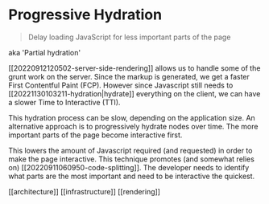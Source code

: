 # Progressive Hydration

>Delay loading JavaScript for less important parts of the page

aka 'Partial hydration'

[[20220912120502-server-side-rendering]] allows us to handle some of the grunt work on the server. Since the markup is generated, we get a faster First Contentful Paint (FCP). However since Javascript still needs to [[20221130103211-hydration|hydrate]] everything on the client, we can have a slower Time to Interactive (TTI).

This hydration process can be slow, depending on the application size. An alternative approach is to progressively hydrate nodes over time. The more important parts of the page become interactive first.

This lowers the amount of Javascript required (and requested) in order to make the page interactive. This technique promotes (and somewhat relies on) [[20220911060950-code-splitting]]. The developer needs to identify what parts are the most important and need to be interactive the quickest.

[[architecture]]
[[infrastructure]]
[[rendering]]